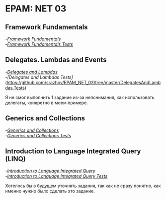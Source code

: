 # EPAM: NET 03

## Framework Fundamentals
-*[Framework Fundamentals](https://github.com/srazhov/EPAM_NET_03/tree/master/FrameworkFundamentals)*  
-*[Framework Fundamentals Tests](https://github.com/srazhov/EPAM_NET_03/tree/master/FrameworkFundamentals.Tests)*  

## Delegates. Lambdas and Events
-*[Delegates and Lambdas](https://github.com/srazhov/EPAM_NET_03/tree/master/DelegatesAndLambdas)*  
-*[Delegates and Lambdas Tests]*(https://github.com/srazhov/EPAM_NET_03/tree/master/DelegatesAndLambdas.Tests)  

Я не смог выполнить 1 задание из-за непонимания, как использовать делегаты, конкретно в моем примере.  

## Generics and Collections
-*[Generics and Collections](https://github.com/srazhov/EPAM_NET_03/tree/master/GenericsAndCollections)*  
-*[Generics and Collections Tests](https://github.com/srazhov/EPAM_NET_03/tree/master/GenericsAndCollections.Tests)*  
  
## Introduction to Language Integrated Query (LINQ)  
-*[Introduction to Language Integrated Query](https://github.com/srazhov/EPAM_NET_03/tree/master/LINQ_Intro)*  
-*[Introduction to Language Integrated Query Tests](https://github.com/srazhov/EPAM_NET_03/tree/master/LINQ_Intro.Tests)*  
  
Хотелось бы в будущем уточнять задания, так как не сразу понятно, как именно нужно было сделать это задание.
